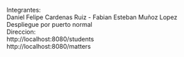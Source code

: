 Integrantes:<br>
Daniel Felipe Cardenas Ruiz - Fabian Esteban Muñoz Lopez<br>
Despliegue por puerto normal<br>
Direccion: <br>
http://localhost:8080/students<br>
http://localhost:8080/matters
